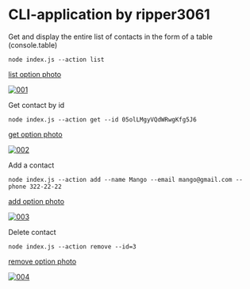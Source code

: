 # CLI-application by ripper3061

Get and display the entire list of contacts in the form of a table (console.table)

`node index.js --action list`

[list option photo](https://ibb.co/fSH6rDK)

<a href="https://ibb.co/fSH6rDK"><img src="https://i.ibb.co/ZJx4c2w/001.png" alt="001" border="0"></a>

Get contact by id

`node index.js --action get --id 05olLMgyVQdWRwgKfg5J6`

[get option photo](https://ibb.co/KhFY1Gx)

<a href="https://ibb.co/KhFY1Gx"><img src="https://i.ibb.co/1Q83SnG/002.png" alt="002" border="0"></a>

Add a contact

`node index.js --action add --name Mango --email mango@gmail.com --phone 322-22-22`

[add option photo](https://ibb.co/pR16JmD)

<a href="https://ibb.co/pR16JmD"><img src="https://i.ibb.co/qWDLkZG/003.png" alt="003" border="0"></a>

Delete contact

`node index.js --action remove --id=3`

[remove option photo](https://ibb.co/GxD7yhS)

<a href="https://ibb.co/GxD7yhS"><img src="https://i.ibb.co/w0qyVvm/004.png" alt="004" border="0"></a>
